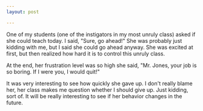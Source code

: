 ```yaml
---
layout: post

---
```

One of my students (one of the instigators in my most unruly class) asked if she could teach today. I said, "Sure, go ahead!" She was probably just kidding with me, but I said she could go ahead anyway. She was excited at first, but then realized how hard it is to control this unruly class.  
  
At the end, her frustration level was so high she said, "Mr. Jones, your job is so boring. If I were you, I would quit!"  
  
It was very interesting to see how quickly she gave up. I don't really blame her, her class makes me question whether I should give up. Just kidding, sort of. It will be really interesting to see if her behavior changes in the future.